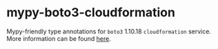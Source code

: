 # mypy-boto3-cloudformation

Mypy-friendly type annotations for `boto3` 1.10.18 `cloudformation` service.
More information can be found [here](https://github.com/vemel/mypy_boto3).